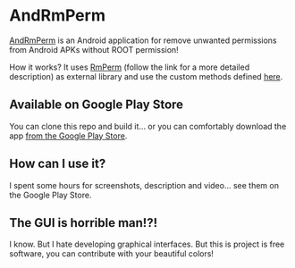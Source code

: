# AndRmPerm

[AndRmPerm](https://github.com/simoneaonzo/AndRmPerm/blob/master/app/app-release.apk?raw=true) is an Android application for remove unwanted permissions from Android APKs without ROOT  permission!

How it works? It uses [RmPerm](https://github.com/simoneaonzo/RmPerm) (follow the link for a more detailed description) as external library and use the custom methods defined [here](https://github.com/simoneaonzo/ApkWithCustomMethods).

## Available on Google Play Store

You can clone this repo and build it...  or you can comfortably download the app [from the Google Play Store](https://play.google.com/store/apps/details?id=it.unige.dibris.andrmperm).

## How can I use it?

I spent some hours for screenshots, description and video... see them on the Google Play Store.

## The GUI is horrible man!?!

I know. But I hate developing graphical interfaces. But this is project is free software, you can contribute with your beautiful colors! 
